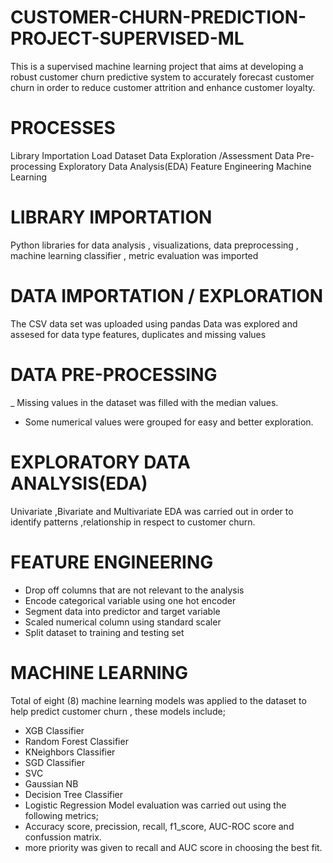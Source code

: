 # CUSTOMER-CHURN-PREDICTION-PROJECT-SUPERVISED-ML
This is a supervised machine learning project that aims at developing a robust customer churn predictive system to accurately forecast customer churn in order to  reduce customer attrition and enhance customer loyalty.
# PROCESSES
Library Importation
Load Dataset
Data Exploration /Assessment
Data Pre-processing
Exploratory Data Analysis(EDA)
Feature Engineering
Machine Learning
# LIBRARY IMPORTATION
Python libraries for data analysis , visualizations, data preprocessing , machine learning classifier , metric evaluation was imported
# DATA IMPORTATION / EXPLORATION
The CSV data set was uploaded using pandas
Data was explored and assesed for data type features, duplicates and missing values 
# DATA PRE-PROCESSING
_ Missing values in the dataset was filled with the median values.
- Some numerical values were grouped for easy and better exploration.
# EXPLORATORY DATA ANALYSIS(EDA)
Univariate ,Bivariate and Multivariate EDA was carried out in order to identify patterns ,relationship in respect to customer churn.
# FEATURE ENGINEERING
- Drop off columns that are not relevant to the analysis
- Encode categorical variable using one hot encoder
- Segment data into predictor and target variable
- Scaled numerical column using standard scaler
- Split dataset to training and testing set 
# MACHINE LEARNING
Total of eight (8) machine learning models was applied to the dataset to help predict customer churn , these models include;
- XGB Classifier             
- Random Forest Classifier
- KNeighbors Classifier
- SGD Classifier
- SVC
- Gaussian NB
- Decision Tree Classifier
- Logistic Regression
Model evaluation was carried out using the following metrics;
- Accuracy score, precission, recall, f1_score, AUC-ROC score and confussion matrix.
- more priority was given to recall and AUC score in choosing the best fit.
